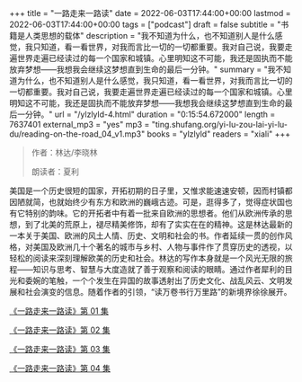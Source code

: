 +++
title = "一路走来一路读"
date = 2022-06-03T17:44:00+00:00
lastmod = 2022-06-03T17:44:00+00:00
tags = ["podcast"]
draft = false
subtitle = "书籍是人类思想的载体"
description = "我不知道为什么，也不知道别人是什么感觉，我只知道，看一看世界，对我而言比一切的一切都重要。我对自己说，我要走遍世界走遍已经读过的每一个国家和城镇。心里明知这不可能，我还是固执而不能放弃梦想——我想我会继续这梦想直到生命的最后一分钟。"
summary = "我不知道为什么，也不知道别人是什么感觉，我只知道，看一看世界，对我而言比一切的一切都重要。我对自己说，我要走遍世界走遍已经读过的每一个国家和城镇。心里明知这不可能，我还是固执而不能放弃梦想——我想我会继续这梦想直到生命的最后一分钟。"
url = "/ylzlyld-4.html"
duration = "0:15:54.672000"
length = 7637401
external_mp3 = "yes"
mp3 = "ting.shufang.org/yi-lu-zou-lai-yi-lu-du/reading-on-the-road_04_v1.mp3"
books = "ylzlyld"
readers = "xiali"
+++

> 作者：林达/李晓林
>
> 朗读者：夏利

美国是一个历史很短的国家，开拓初期的日子里，又惟求能速速安顿，因而村镇都因陋就简，也就始终少有东方和欧洲的巍峨古迹。可是，逛得多了，觉得症状国也有它特别的韵味。它的开拓者中有着一批来自欧洲的思想者。他们从欧洲传承的思想，到了北美的荒原上，褪尽精美修饰，却有了实实在在的精神。这是林达最新的一本关于美国、欧洲的风土人情、历史、文明和社会的书。作者延续一贯的创作风格，对美国及欧洲几十个著名的城市与乡村、人物与事件作了贯穿历史的透视，以轻松的阅读来深刻理解欧美的历史和社会。林达的写作本身就是一个风光无限的旅程――知识与思考、智慧与大度造就了善于观察和阅读的眼睛。通过作者犀利的目光和委婉的笔触，一个个发生在异国的故事透射出了历史文化、战乱风云、文明发展和社会演变的信息。随着作者的引领，“读万卷书行万里路”的新境界徐徐展开。

[《一路走来一路读》第 01 集](./ylzlyld-1.html)

[《一路走来一路读》第 02 集](./ylzlyld-2.html)

[《一路走来一路读》第 03 集](./ylzlyld-3.html)

[《一路走来一路读》第 04 集](./ylzlyld-4.html)
